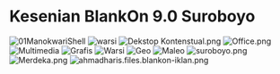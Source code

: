 # Kesenian BlankOn 9.0 Suroboyo
![01ManokwariShell](https://tuanpembual.files.wordpress.com/2014/02/01manokwari.png?w=632&h=360)
![warsi](http://panduan.blankonlinux.or.id/wp-content/uploads/2014/06/buka-warsi.png)
![Dekstop Kontenstual.png](http://2.bp.blogspot.com/-l6K6Nymg0IA/Uv6bvVrWPaI/AAAAAAAAD54/VOs3R7Fsy8o/s1600/unnamed.png)
![Office.png](http://4.bp.blogspot.com/-BMPidNfjHQA/Uv6dFA2dwXI/AAAAAAAAD6Q/j6W1Tw9QsdA/s1600/unnamed+%25282%2529.png)
![Multimedia](http://4.bp.blogspot.com/-gE8lkEQ760o/Uv6cam-i7bI/AAAAAAAAD6E/3Q4yKx0Dc0Q/s1600/unnamed+(1).png)
![Grafis](http://3.bp.blogspot.com/-Sx1XOrSye4c/Uv7mMvDwTII/AAAAAAAAD60/JZQzA6sdjq0/s1600/Grafik.png)
![Warsi](http://4.bp.blogspot.com/-YP9Me9W5T08/Uv6dvsXuCAI/AAAAAAAAD6U/MGLcwQIQkOw/s1600/unnamed+(3).png)
![Geo](http://1.bp.blogspot.com/-0gEXpDN25no/Uv6eDlrKy6I/AAAAAAAAD6c/nrik-0jVcWc/s1600/unnamed+(4).png)
![Maleo](http://1.bp.blogspot.com/-1nw1yzWINC8/Uv6eYGncCDI/AAAAAAAAD6k/Q8E6fUMNHFM/s1600/Maleo.png)
![suroboyo.png](http://2.bp.blogspot.com/-jGWxirCKaSU/U5AkkJLnbII/AAAAAAAAB3U/yMZvIm2hTLk/s1600/suroboyo.png)
![Merdeka.png](https://ecs7.tokopedia.net/img/product-1/2016/10/5/7624226/7624226_7a3403e6-bb3f-4c6e-b2a3-7939c10bccca.png)
![ahmadharis.files.blankon-iklan.png](https://ahmadharis.files.wordpress.com/2014/02/blankon-iklan.png)
